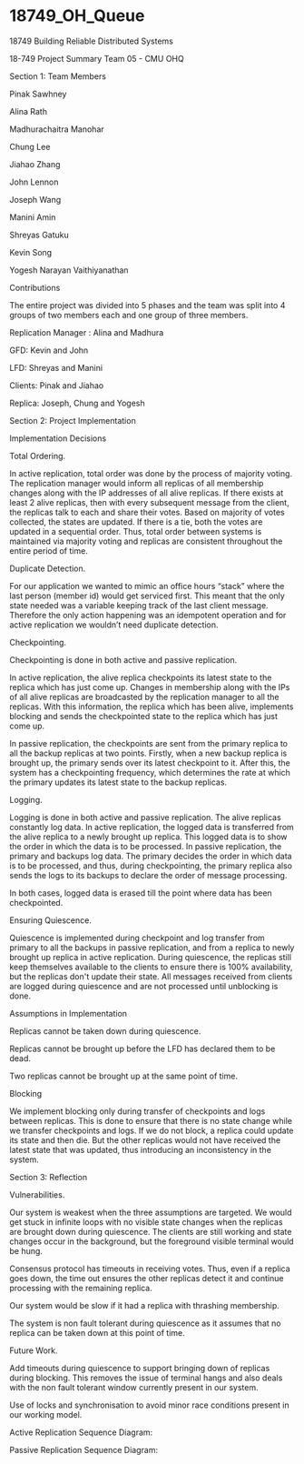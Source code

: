 # 18749_OH_Queue
18749 Building Reliable Distributed Systems


18-749 Project Summary 
Team 05 - CMU OHQ


Section 1: Team Members

Pinak Sawhney

Alina Rath

Madhurachaitra Manohar

Chung Lee

Jiahao Zhang

John Lennon 

Joseph Wang

Manini Amin

Shreyas Gatuku

Kevin Song

Yogesh Narayan Vaithiyanathan


Contributions

The entire project was divided into 5 phases and the team was split into 4 groups of two members each and one group of three members.

Replication Manager : Alina and Madhura

GFD: Kevin and John

LFD: Shreyas and Manini

Clients: Pinak and Jiahao

Replica: Joseph, Chung and Yogesh


Section 2: Project Implementation

Implementation Decisions

Total Ordering. 

In active replication, total order was done by the process of majority voting. The replication manager would inform all replicas of all membership changes along with the IP addresses of all alive replicas. If there exists at least 2 alive replicas, then with every subsequent message from the client, the replicas talk to each and share their votes. Based on majority of votes collected, the states are updated. If there is a tie, both the votes are updated in a sequential order. Thus, total order between systems is maintained via majority voting and replicas are consistent throughout the entire period of time.

Duplicate Detection.

For our application we wanted to mimic an office hours “stack” where the last person (member id) would get serviced first. This meant that the only state needed was a variable keeping track of the last client message. Therefore the only action happening was an idempotent operation and for active replication we wouldn’t need duplicate detection. 

Checkpointing. 

Checkpointing is done in both active and passive replication.

In active replication, the alive replica checkpoints its latest state to the replica which has just come up. Changes in membership along with the IPs of all alive replicas are broadcasted by the replication manager to all the replicas. With this information, the replica which has been alive, implements blocking and sends the checkpointed state to the replica which has just come up.

In passive replication, the checkpoints are sent from the primary replica to all the backup replicas at two points. Firstly, when a new backup replica is brought up,  the primary sends over its latest checkpoint to it. After this, the system has a checkpointing frequency, which determines the rate at which the primary updates its latest state to the backup replicas.

Logging.

Logging is done in both active and passive replication. The alive replicas constantly log data. In active replication, the logged data is transferred from the alive replica to a newly brought up replica. This logged data is to show the order in which the data is to be processed.
In passive replication, the primary and backups log data. The primary decides the order in which data is to be processed, and thus, during checkpointing, the primary replica also sends the logs to its backups to declare the order of message processing.

In both cases, logged data is erased till the point where data has been checkpointed.
 
Ensuring Quiescence.

Quiescence is implemented during checkpoint and log transfer from primary to all the backups in passive replication, and from a replica to newly brought up replica in active replication. 
During quiescence, the replicas still keep themselves available to the clients to ensure there is 100% availability, but the replicas don't update their state. All messages received from clients are logged during quiescence and are not processed until unblocking is done.

Assumptions in Implementation

Replicas cannot be taken down during quiescence.

Replicas cannot be brought up before the LFD has declared them to be dead.

Two replicas cannot be brought up at the same point of time.

Blocking

We implement blocking only during transfer of checkpoints and logs between replicas. This is done to ensure that there is no state change while we transfer checkpoints and logs. If we do not block, a replica could update its state and then die. But the other replicas would not have received the latest state that was updated, thus introducing an inconsistency in the system.

Section 3: Reflection

Vulnerabilities.

Our system is weakest when the three assumptions are targeted. We would get stuck in infinite loops with no visible state changes when the replicas are brought down during quiescence. The clients are still working and state changes occur in the background, but the foreground visible terminal would be hung. 

Consensus protocol has timeouts in receiving votes. Thus, even if a replica goes down, the time out ensures the other replicas detect it and continue processing with the remaining replica.

Our system would be slow if it had a replica with thrashing membership.

The system is non fault tolerant during quiescence as it assumes that no replica can be taken down at this point of time.

Future Work.

Add timeouts during quiescence to support bringing down of replicas during blocking. This removes the issue of terminal hangs and also deals with the non fault tolerant window currently present in our system.

Use of locks and synchronisation to avoid minor race conditions present in our working model. 

Active Replication Sequence Diagram:




Passive Replication Sequence Diagram:




